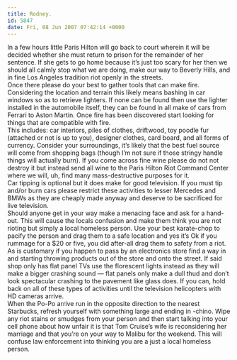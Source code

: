 ```yaml
---
title: Rodney.
id: 5847
date: Fri, 08 Jun 2007 07:42:14 +0000
---
```


In a few hours little Paris Hilton will go back to court wherein it will be decided whether she must return to prison for the remainder of her sentence. If she gets to go home because it’s just too scary for her then we should all calmly stop what we are doing, make our way to Beverly Hills, and in fine Los Angeles tradition riot openly in the streets.  
 Once there please do your best to gather tools that can make fire. Considering the location and terrain this likely means bashing in car windows so as to retrieve lighters. If none can be found then use the lighter installed in the automobile itself, they can be found in all make of cars from Ferrari to Aston Martin. Once fire has been discovered start looking for things that are compatible with fire.  
 This includes: car interiors, piles of clothes, driftwood, toy poodle fur (attached or not is up to you), designer clothes, card board, and all forms of currency. Consider your surroundings, it’s likely that the best fuel source will come from shopping bags (though I’m not sure if those stringy handle things will actually burn). If you come across fine wine please do not not destroy it but instead send all wine to the Paris Hilton Riot Command Center where we will, uh, find many mass-destructive purposes for it.  
 Car tipping is optional but it does make for good television. If you must tip and/or burn cars please restrict these activities to lesser Mercedes and <span class="caps">BMW</span>s as they are cheaply made anyway and deserve to be sacrificed for live television.  
 Should anyone get in your way make a menacing face and ask for a hand-out. This will cause the locals confusion and make them think you are not rioting but simply a local homeless person. Use your best karate-chop to pacify the person and drag them to a safe location and yes it’s Ok if you rummage for a $20 or five, you did after-all drag them to safety from a riot.  
 As is customary if you happen to pass by an electronics store find a way in and starting throwing products out of the store and onto the street. If said shop only has flat panel TVs use the florescent lights instead as they will make a bigger crashing sound — flat panels only make a dull thud and don’t look spectacular crashing to the pavement like glass does. If you can, hold back on all of these types of activities until the television helicopters with HD cameras arrive.  
 When the Po-Po arrive run in the opposite direction to the nearest Starbucks, refresh yourself with something large and ending in -chino. Wipe any riot stains or smudges from your person and then start talking into your cell phone about how unfair it is that Tom Cruise’s wife is reconsidering her marriage and that you’re on your way to Malibu for the weekend. This will confuse law enforcement into thinking you are a just a local homeless person.


